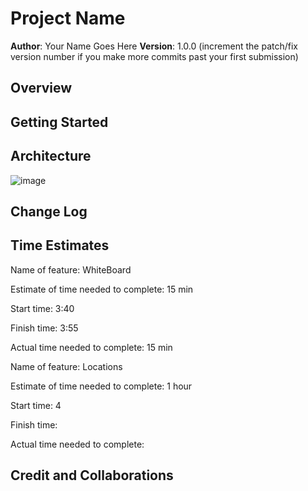 # Project Name

**Author**: Your Name Goes Here
**Version**: 1.0.0 (increment the patch/fix version number if you make more commits past your first submission)

## Overview
<!-- Provide a high level overview of what this application is and why you are building it, beyond the fact that it's an assignment for this class. (i.e. What's your problem domain?) -->

## Getting Started
<!-- What are the steps that a user must take in order to build this app on their own machine and get it running? -->

## Architecture
<!-- Provide a detailed description of the application design. What technologies (languages, libraries, etc) you're using, and any other relevant design information. -->

![image](https://i.ibb.co/C72V6XG/whiteboard.png)

## Change Log
<!-- Use this area to document the iterative changes made to your application as each feature is successfully implemented. Use time stamps. Here's an example:

01-01-2001 4:59pm - Application now has a fully-functional express server, with a GET route for the location resource. -->

## Time Estimates
Name of feature: WhiteBoard

Estimate of time needed to complete: 15 min

Start time: 3:40

Finish time: 3:55

Actual time needed to complete: 15 min

Name of feature: Locations

Estimate of time needed to complete: 1 hour

Start time: 4

Finish time: 

Actual time needed to complete: 

## Credit and Collaborations
<!-- Give credit (and a link) to other people or resources that helped you build this application. -->

